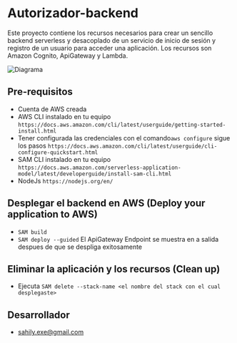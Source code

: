 # Autorizador-backend

Este proyecto contiene los recursos necesarios para crear un sencillo backend serverless y desacoplado de un servicio de inicio de sesión y registro de un usuario para acceder una aplicación. Los recursos son Amazon Cognito, ApiGateway y Lambda. 

![Diagrama](/src/assets/img/Diagrama-autenticaci%C3%B3n.png)


## Pre-requisitos
- Cuenta de AWS creada
- AWS CLI instalado en tu equipo `https://docs.aws.amazon.com/cli/latest/userguide/getting-started-install.html`
- Tener configurada las credenciales con el comando`aws configure` sigue los pasos `https://docs.aws.amazon.com/cli/latest/userguide/cli-configure-quickstart.html`
- SAM CLI instalado en tu equipo `https://docs.aws.amazon.com/serverless-application-model/latest/developerguide/install-sam-cli.html`
- NodeJs `https://nodejs.org/en/`

## Desplegar el backend en AWS (Deploy your application to AWS)
- `SAM build`  
- `SAM deploy --guided` El ApiGateway Endpoint se muestra en a salida despues de que se despliga exitosamente

## Eliminar la aplicación y los recursos (Clean up)
- Ejecuta `SAM delete --stack-name <el nombre del stack con el cual desplegaste>`

## Desarrollador
-  sahily.exe@gmail.com
